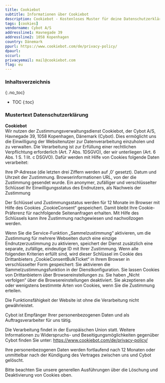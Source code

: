 ```yaml
---
title: Cookiebot
subtitle: Informationen über Cookiebot
description: Cookiebot - Kostenloses Muster für deine Datenschutzerklärung inkl. technischer und juristischer Hinweise.
tags: [cookies]
vendorname: Cybot A/S
addressline1: Havnegade 39
addressline2: 1058 Kopenhagen
country: Dänemark
ppurl: https://www.cookiebot.com/de/privacy-policy/
dpaurl: 
sccurl: 
privacyemail: mail@cookiebot.com
flag: eu
---
```

### Inhaltsverzeichnis
{:.no_toc}
* TOC
{:toc}

### Mustertext Datenschutzerklärung
**Cookiebot**  
Wir nutzen der Zustimmungsverwaltungsdienst Cookiebot, der Cybot A/S, Havnegade 39, 1058 Kopenhagen, Dänemark (Cybot). Dies ermöglicht uns die Einwilligung der Websitenutzer zur Datenverarbeitung einzuholen und zu verwalten. Die Verarbeitung ist zur Erfüllung einer rechtlichen Verpflichtung erforderlich (Art. 7 Abs. 1DSGVO), der wir unterliegen (Art. 6 Abs. 1 S. 1 lit. c DSGVO). Dafür werden mit Hilfe von Cookies folgende Daten verarbeitet:

Ihre IP-Adresse (die letzten drei Ziffern werden auf ‚0’ gesetzt).
Datum und Uhrzeit der Zustimmung.
Browserinformationen
URL, von der die Zustimmung gesendet wurde.
Ein anonymer, zufälliger und verschlüsselter Schlüssel
Ihr Einwilligungsstatus des Endnutzers, als Nachweis der Zustimmung

Der Schlüssel und Zustimmungsstatus werden für 12 Monate im Browser mit Hilfe des Cookies „CookieConsent“ gespeichert. Damit bleibt Ihre Cookie-Präferenz für nachfolgende Seitenanfragen erhalten. Mit Hilfe des Schlüssels kann ihre Zustimmung nachgewiesen und nachvollzogen werden.

Wenn Sie die Service-Funktion „Sammelzustimmung“ aktivieren, um die Zustimmung für mehrere Webseiten durch eine einzige Endnutzerzustimmung zu aktivieren, speichert der Dienst zusätzlich eine separate, zufällige, eindeutige ID mit Ihrer Zustimmung. Wenn alle folgenden Kriterien erfüllt sind, wird dieser Schlüssel im Cookie des Drittanbieters „CookieConsentBulkTicket“ in Ihrem Browser in verschlüsselter Form gespeichert: Sie aktivieren die Sammelzustimmungsfunktion in der Dienstkonfiguration. Sie lassen Cookies von Drittanbietern über Browsereinstellungen zu. Sie haben „Nicht verfolgen“ über die Browsereinstellungen deaktiviert. Sie akzeptieren alle oder wenigstens bestimmte Arten von Cookies, wenn Sie die Zustimmung erteilen.

Die Funktionsfähigkeit der Website ist ohne die Verarbeitung nicht gewährleistet.

Cybot ist Empfänger Ihrer personenbezogenen Daten und als Auftragsverarbeiter für uns tätig.

Die Verarbeitung findet in der Europäischen Union statt. Weitere Informationen zu Widerspruchs- und Beseitigungsmöglichkeiten gegenüber Cybot finden Sie unter: https://www.cookiebot.com/de/privacy-policy/

Ihre personenbezogenen Daten werden fortlaufend nach 12 Monaten oder unmittelbar nach der Kündigung des Vertrages zwischen uns und Cybot gelöscht.

Bitte beachten Sie unsere generellen Ausführungen über die Löschung und Deaktivierung von Cookies oben.